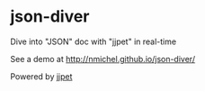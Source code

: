 json-diver
=======================

Dive into "JSON" doc with "jjpet" in real-time


See a demo at http://nmichel.github.io/json-diver/

Powered by [jjpet](http://github.com/nmichel/jjpet)
